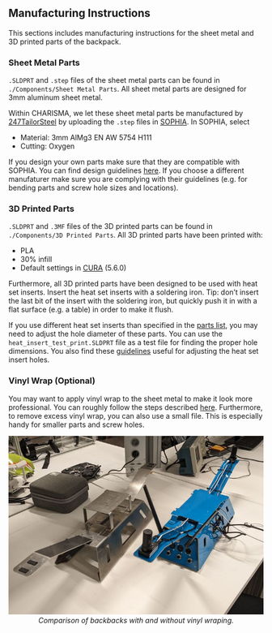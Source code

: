## Manufacturing Instructions

This sections includes manufacturing instructions for the sheet metal and 3D printed parts of the backpack.

### Sheet Metal Parts

`.SLDPRT` and `.step` files of the sheet metal parts can be found in `./Components/Sheet Metal Parts`. All sheet metal parts are designed for 3mm aluminum sheet metal.

Within CHARISMA, we let these sheet metal parts be manufactured by [247TailorSteel](https://www.247tailorsteel.com/en) by uploading the `.step` files in [SOPHIA](https://www.247tailorsteel.com/en/sophia). In SOPHIA,  select 
- Material: 3mm AlMg3 EN AW 5754 H111
- Cutting: Oxygen

If you design your own parts make sure that they are compatible with SOPHIA. You can find design guidelines [here](https://www.247tailorsteel.com/en/service/submission-rules-and-guidelines). 
If you choose a different manufaturer make sure you are complying with their guidelines (e.g. for bending parts and screw hole sizes and locations). 

### 3D Printed Parts

`.SLDPRT` and `.3MF` files of the 3D printed parts can be found in `./Components/3D Printed Parts`. All 3D printed parts have been printed with:
- PLA
- 30% infill
- Default settings in [CURA](https://ultimaker.com/software/ultimaker-cura/) (5.6.0)

Furthermore, all 3D printed parts have been designed to be used with heat set inserts. 
Insert the heat set inserts with a soldering iron. Tip: don’t insert the last bit of the insert with the soldering iron, but quickly push it in with a flat surface (e.g. a table) in order to make it flush.

If you use different heat set inserts than specified in the [parts list](@TODO), you may need to adjust the hole diameter of these parts. You can use the `heat_insert_test_print.SLDPRT` file as a test file for finding the proper hole dimensions. You also find these [guidelines](https://www.spirol.com/assets/files/ins-wp-how-to-design-the-proper-hole-for-heat-ultrasonic-inserts-us.pdf) useful for adjusting the heat set insert holes.

### Vinyl Wrap (Optional)

You may want to apply vinyl wrap to the sheet metal to make it look more professional. 
You can roughly follow the steps described [here](https://www.wikihow.com/Apply-Vinyl-Wrap). Furthermore, to remove excess vinyl wrap, you can also use a small file. This is especially handy for smaller parts and screw holes. 

<p align="center" width="100%">
    <img src="../Images/Assembly%20Instructions/wrapping_comparison.jpg">
    <br>
    <em>Comparison of backbacks with and without vinyl wraping.</em>
</p>